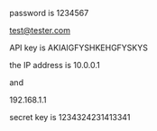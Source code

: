 password is 1234567

test@tester.com

API key is AKIAIGFYSHKEHGFYSKYS

the IP address is 10.0.0.1

and

192.168.1.1

secret key is 1234324231413341
